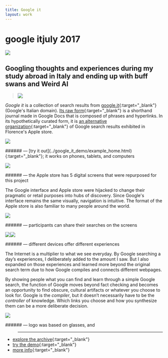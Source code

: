 ```yaml
---
title: Google it
layout: work
---
```


# <span id="title">google it</span><span id="date">july 2017</span>

<p class="fill"><img src="../images/google_it/gi02.jpg"></p>

## Googling thoughts and experiences during my study abroad in Italy and ending up with buff swans and Weird Al

>![](../images/google_it/realhappydude.svg)

*Google it* is a collection of search results from [google.it](https://www.google.it/){:target="_blank"} (Google's Italian domain). [Its raw form](https://docs.google.com/document/d/12fWVyDn5NhMiUF-3HnAWfLtgn3GY1sLBh3_Zs8_7rLw/edit){:target="_blank"} is a shorthand journal made in Google Docs that is composed of phrases and hyperlinks. In its hypothetically curated form, it is [an alternative organization](../google_it_demo/example_home.html){:target="_blank"} of Google search results exhibited in Florence's Apple store. 

<p class="fill"><img src="../images/google_it/gi07.jpg"></p>
###### &mdash; [try it out](../google_it_demo/example_home.html){:target="_blank"}; it works on phones, tablets, and computers

<p class="fill"><img src="../images/google_it/gi06.jpg"></p>
###### &mdash; the Apple store has 5 digital screens that were repurposed for this project

The Google interface and Apple store were hijacked to change their pragmatic or retail purposes into hubs of discovery. Since Google's interface remains the same visually, navigation is intuitive. The format of the Apple store is also familiar to many people around the world. 

<p class="fill"><img src="../images/google_it/gi05.jpg"></p>
###### &mdash; participants can share their searches on the screens

<p class="fill"><img src="../images/google_it/gi03.jpg" class="half_left"><img src="../images/google_it/gi04.jpg" class="half_right"></p>
###### &mdash; different devices offer different experiences

The Internet is a multiplier to what we see everyday. By Google searching a day’s experiences, I deliberately added to the amount I saw. But I also expanded on those experiences and learned more beyond the original search term due to how Google compiles and connects different webpages.

By showing people what you can find and learn through a simple Google search, the function of Google moves beyond fact checking and becomes an opportunity to find obscure, cultural artifacts or whatever you choose to look for. Google is the *compiler*, but it doesn’t necessarily have to be the *controller* of knowledge. Which links you choose and how you synthesize them can be a more deliberate decision. 

<p class="fill"><img src="../images/google_it/logo.svg"></p>
###### &mdash; logo was based on glasses, <i class="fa fa-search" aria-hidden="true"></i> and <i class="fa fa-share-alt" aria-hidden="true"></i>

>___  
- [explore the archive](https://docs.google.com/document/d/12fWVyDn5NhMiUF-3HnAWfLtgn3GY1sLBh3_Zs8_7rLw/edit){:target="_blank"}  
- [try the demo](../google_it_demo/example_home.html){:target="_blank"}   
- [more info](http://walkerteach.me/summer17washu/09/exercises/final/index.html){:target="_blank"}